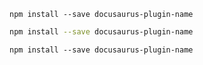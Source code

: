 ```npm2yarn
npm install --save docusaurus-plugin-name
```

```bash
npm install --save docusaurus-plugin-name
```

```shell
npm install --save docusaurus-plugin-name
```
